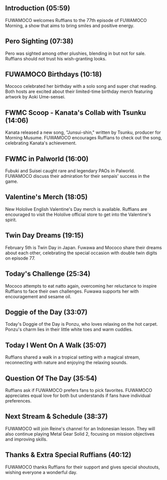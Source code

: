## Introduction (05:59)

FUWAMOCO welcomes Ruffians to the 77th episode of FUWAMOCO Morning, a show that aims to bring smiles and positive energy.

## Pero Sighting (07:38)

Pero was sighted among other plushies, blending in but not for sale. Ruffians should not trust his wish-granting looks.

## FUWAMOCO Birthdays (10:18)

Mococo celebrated her birthday with a solo song and super chat reading. Both hosts are excited about their limited-time birthday merch featuring artwork by Aoki Ume-sensei.

## FWMC Scoop - Kanata's Collab with Tsunku (14:06)

Kanata released a new song, "Junsui-shin," written by Tsunku, producer for Morning Musume. FUWAMOCO encourages Ruffians to check out the song, celebrating Kanata's achievement.

## FWMC in Palworld (16:00)

Fubuki and Suisei caught rare and legendary PAOs in Palworld. FUWAMOCO discuss their admiration for their senpais' success in the game.

## Valentine's Merch (18:05)

New Hololive English Valentine's Day merch is available. Ruffians are encouraged to visit the Hololive official store to get into the Valentine's spirit.

## Twin Day Dreams (19:15)

February 5th is Twin Day in Japan. Fuwawa and Mococo share their dreams about each other, celebrating the special occasion with double twin digits on episode 77.

## Today's Challenge (25:34)

Mococo attempts to eat natto again, overcoming her reluctance to inspire Ruffians to face their own challenges. Fuwawa supports her with encouragement and sesame oil.

## Doggie of the Day (33:07)

Today's Doggie of the Day is Ponzu, who loves relaxing on the hot carpet. Ponzu's charm lies in their little white toes and warm cuddles.

## Today I Went On A Walk (35:07)

Ruffians shared a walk in a tropical setting with a magical stream, reconnecting with nature and enjoying the relaxing sounds.

## Question Of The Day (35:54)

Ruffians ask if FUWAMOCO prefers fans to pick favorites. FUWAMOCO appreciates equal love for both but understands if fans have individual preferences.

## Next Stream & Schedule (38:37)

FUWAMOCO will join Reine's channel for an Indonesian lesson. They will also continue playing Metal Gear Solid 2, focusing on mission objectives and improving skills.

## Thanks & Extra Special Ruffians (40:12)

FUWAMOCO thanks Ruffians for their support and gives special shoutouts, wishing everyone a wonderful day.
